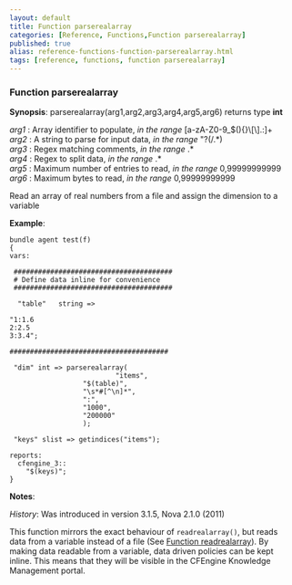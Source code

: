 ```yaml
---
layout: default
title: Function parserealarray
categories: [Reference, Functions,Function parserealarray]
published: true
alias: reference-functions-function-parserealarray.html
tags: [reference, functions, function parserealarray]
---
```


### Function parserealarray

**Synopsis**: parserealarray(arg1,arg2,arg3,arg4,arg5,arg6) returns type
**int**

  
 *arg1* : Array identifier to populate, *in the range*
[a-zA-Z0-9\_\$(){}\\[\\].:]+   
 *arg2* : A string to parse for input data, *in the range* "?(/.\*)   
 *arg3* : Regex matching comments, *in the range* .\*   
 *arg4* : Regex to split data, *in the range* .\*   
 *arg5* : Maximum number of entries to read, *in the range*
0,99999999999   
 *arg6* : Maximum bytes to read, *in the range* 0,99999999999   

Read an array of real numbers from a file and assign the dimension to a
variable

**Example**:  
   

```cf3
bundle agent test(f) 
{
vars:

 #######################################
 # Define data inline for convenience
 #######################################

  "table"   string => 

"1:1.6
2:2.5
3:3.4";

#######################################

 "dim" int => parserealarray(
                          "items",
                  "$(table)",
                  "\s*#[^\n]*",
                  ":",
                  "1000",
                  "200000"
                  );

 "keys" slist => getindices("items");

reports:
  cfengine_3::
    "$(keys)";
}
```

**Notes**:  
   

*History*: Was introduced in version 3.1.5, Nova 2.1.0 (2011)

This function mirrors the exact behaviour of `readrealarray()`, but
reads data from a variable instead of a file (See [Function
readrealarray](#Function-readrealarray)). By making data readable from a
variable, data driven policies can be kept inline. This means that they
will be visible in the CFEngine Knowledge Management portal.
